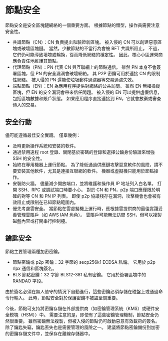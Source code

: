 # 節點安全

節點安全是安全區塊鏈網絡的一個重要方面。 根據節點的類型，操作員需要注意安全性。

- 共識節點（CN）：CN 負責提出和驗證新區塊。 被入侵的 CN 可以創建惡意區塊或破壞區塊鏈。 當然，少數節點的不當行為會被 BFT 共識所阻止。 不過，它們仍可能導致壞塊或輪換，從而降低網絡的穩定性。 因此，核心小區運營商應負責任地維護其節點。
- 代理節點（PN）：PN 代表 CN 與互聯網上的節點通信。 雖然 PN 本身不會簽署區塊，但 PN 的安全漏洞會破壞網絡。 其 P2P 密鑰可用於連接 CN 的限制性網絡。 被入侵的 PN 還能使垃圾郵件過濾器等交易過濾失效。
- 端點節點（EN）：EN 為應用程序提供對網絡的公共訪問。 雖然 EN 無權操縱區塊，但 EN 的安全漏洞會帶來信任問題。 被入侵的 EN 可以提供虛假信息，包括區塊數據和賬戶狀態。 如果應用程序直接連接到 EN，它就會放棄或審查傳入的交易。

## 安全行動

儘可能遵循最佳安全實踐。 僅舉幾例：

- 及時更新操作系統和安裝的軟件。
- 通過禁用遠程 root 登錄、關閉基於密碼的登錄和選擇公鑰身份驗證來增強 SSH 的安全性。
- 始終在專用機器上運行節點。 為了降低通過供應鏈攻擊惡意軟件的風險，請不要安裝其他軟件，尤其是連接互聯網的軟件。 機器或虛擬機只能用於節點操作。
- 安裝防火牆。 儘量減少開放端口，並將維護和操作員 IP 地址列入白名單。 打開 SSH、RPC 或調試端口時要小心。 對於 CN 和 PN，p2p 端口應僅限於明確的對等 CN 和 PN IP 列表。 即使 p2p 協議棧存在漏洞，攻擊機會也會被有效阻止或限制在已知節點範圍內。
- 優先考慮雲安全。 當節點在雲虛擬機上運行時，應根據雲提供商的最佳實踐妥善管理雲賬戶（如 AWS IAM 角色）。 雲賬戶可能無法訪問 SSH，但可以複製磁盤內容或打開串行控制檯。

## 鑰匙安全

節點主要管理兩種加密密鑰。

- 節點密鑰或 p2p 密鑰：32 字節的 secp256k1 ECDSA 私鑰。 它用於 p2p rlpx 通信和區塊簽名。
- BLS 節點密鑰：32 字節 BLS12-381 私有密鑰。 它用於簽署區塊中的 RANDAO 字段。

由於簽名必須在無人值守的情況下自動進行，這些密鑰必須存儲在磁盤上或通過命令行輸入。 此時，節點安全對於保護密鑰不被盜至關重要。

今後，節點可支持將密鑰存儲在外部提供商（如密鑰管理系統（KMS）或硬件安全模塊（HSM））中。 需要注意的是，即使有了這些密鑰管理機制，節點安全仍然很重要。 雖然密鑰無法複製，但被入侵的節點仍可啟動惡意有效載荷的簽名。
除了鑰匙失竊，鑰匙丟失也是需要管理的風險之一。 建議將節點密鑰備份到加密的密鑰存儲文件中，並保存在離線存儲器中。

